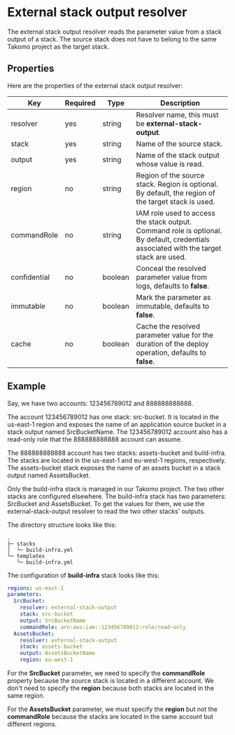 # External stack output resolver

The external stack output resolver reads the parameter value from a stack output of a stack. The source stack does not have to belong to the same Takomo project as the target stack.

## Properties

Here are the properties of the external stack output resolver:

| Key          | Required | Type | Description                                                                                                                            |
|--------------| -------- | ---- |----------------------------------------------------------------------------------------------------------------------------------------|
| resolver     | yes | string | Resolver name, this must be **external-stack-output**.                                                                                 |
| stack        | yes | string | Name of the source stack.                                                                                                              |
| output       | yes | string | Name of the stack output whose value is read.                                                                                          |
| region       | no | string | Region of the source stack. Region is optional. By default, the region of the target stack is used.                                    |
| commandRole  | no | string | IAM role used to access the stack output. Command role is optional. By default, credentials associated with the target stack are used. |
| confidential | no | boolean | Conceal the resolved parameter value from logs, defaults to **false**.                                                                 |
| immutable    | no | boolean | Mark the parameter as immutable, defaults to **false**.                                                                                |
| cache        | no | boolean | Cache the resolved parameter value for the duration of the deploy operation, defaults to **false**.                                    |

## Example

Say, we have two accounts: 123456789012 and 888888888888.

The account 123456789012 has one stack: src-bucket. It is located in the us-east-1 region and exposes the name of an application source bucket in a stack output named SrcBucketName. The 123456789012 account also has a read-only role that the 888888888888 account can assume.

The 888888888888 account has two stacks: assets-bucket and build-infra. The stacks are located in the us-east-1 and eu-west-1 regions, respectively. The assets-bucket stack exposes the name of an assets bucket in a stack output named AssetsBucket.

Only the build-infra stack is managed in our Takomo project. The two other stacks are configured elsewhere. The build-infra stack has two parameters: SrcBucket and AssetsBucket. To get the values for them, we use the external-stack-output resolver to read the two other stacks' outputs.

The directory structure looks like this:

```shell
.
├─ stacks
│  └─ build-infra.yml
└─ templates
   └─ build-infra.yml
```

The configuration of **build-infra** stack looks like this:

```yaml title="stacks/build-infra.yml"
regions: us-east-1
parameters:
  SrcBucket:
    resolver: external-stack-output
    stack: src-bucket
    output: SrcBucketName
    commandRole: arn:aws:iam::123456789012:role/read-only
  AssetsBucket:
    resolver: external-stack-output
    stack: assets-bucket
    output: AssetsBucketName
    region: eu-west-1
```

For the **SrcBucket** parameter, we need to specify the **commandRole** property because the source stack is located in a different account. We don't need to specify the **region** because both stacks are located in the same region.

For the **AssetsBucket** parameter, we must specify the **region** but not the **commandRole** because the stacks are located in the same account but different regions.